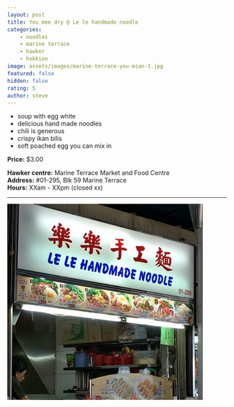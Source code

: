 ```yaml
---
layout: post
title: You mee dry @ Le le handmade noodle
categories: 
    - noodles
    - marine terrace
    - hawker
    - hokkien
image: assets/images/marine-terrace-you-mian-1.jpg
featured: false
hidden: false
rating: 5
author: steve
---
```


- soup with egg white
- delicious hand made noodles
- chili is generous
- crispy ikan bilis
- soft poached egg you can mix in

**Price:** $3.00  

**Hawker centre:** Marine Terrace Market and Food Centre  
**Address:** #01-295, Blk 59 Marine Terrace  
**Hours:** XXam - XXpm (closed xx)  

***  

![Alt text](/assets/images/marine-terrace-you-mian-2.jpg "alt text")
